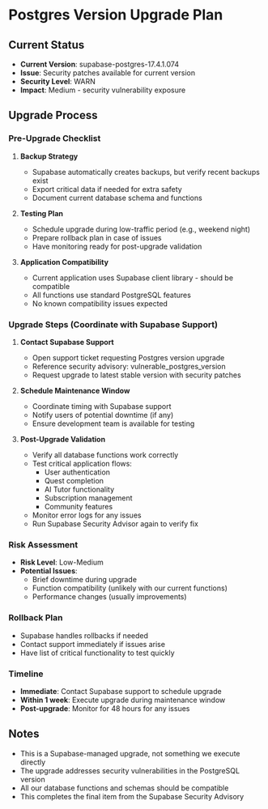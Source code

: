 # Postgres Version Upgrade Plan

## Current Status
- **Current Version**: supabase-postgres-17.4.1.074
- **Issue**: Security patches available for current version
- **Security Level**: WARN
- **Impact**: Medium - security vulnerability exposure

## Upgrade Process

### Pre-Upgrade Checklist
1. **Backup Strategy**
   - Supabase automatically creates backups, but verify recent backups exist
   - Export critical data if needed for extra safety
   - Document current database schema and functions

2. **Testing Plan**
   - Schedule upgrade during low-traffic period (e.g., weekend night)
   - Prepare rollback plan in case of issues
   - Have monitoring ready for post-upgrade validation

3. **Application Compatibility**
   - Current application uses Supabase client library - should be compatible
   - All functions use standard PostgreSQL features
   - No known compatibility issues expected

### Upgrade Steps (Coordinate with Supabase Support)

1. **Contact Supabase Support**
   - Open support ticket requesting Postgres version upgrade
   - Reference security advisory: vulnerable_postgres_version
   - Request upgrade to latest stable version with security patches

2. **Schedule Maintenance Window**
   - Coordinate timing with Supabase support
   - Notify users of potential downtime (if any)
   - Ensure development team is available for testing

3. **Post-Upgrade Validation**
   - Verify all database functions work correctly
   - Test critical application flows:
     - User authentication
     - Quest completion
     - AI Tutor functionality
     - Subscription management
     - Community features
   - Monitor error logs for any issues
   - Run Supabase Security Advisor again to verify fix

### Risk Assessment
- **Risk Level**: Low-Medium
- **Potential Issues**:
  - Brief downtime during upgrade
  - Function compatibility (unlikely with our current functions)
  - Performance changes (usually improvements)

### Rollback Plan
- Supabase handles rollbacks if needed
- Contact support immediately if issues arise
- Have list of critical functionality to test quickly

### Timeline
- **Immediate**: Contact Supabase support to schedule upgrade
- **Within 1 week**: Execute upgrade during maintenance window
- **Post-upgrade**: Monitor for 48 hours for any issues

## Notes
- This is a Supabase-managed upgrade, not something we execute directly
- The upgrade addresses security vulnerabilities in the PostgreSQL version
- All our database functions and schemas should be compatible
- This completes the final item from the Supabase Security Advisory